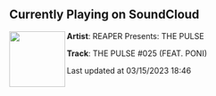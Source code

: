 ## Currently Playing on SoundCloud

[<img align="left" width="100" src="https://i1.sndcdn.com/artworks-yOQyp4HPHV3PuAgW-iwQutg-t500x500.jpg">](https://soundcloud.com/reaperthepulse/the-pulse-025)

**Artist**: REAPER Presents: THE PULSE 

**Track**: THE PULSE #025 (FEAT. PONI)

Last updated at 03/15/2023 18:46
